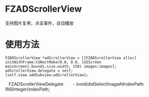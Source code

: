 # FZADScrollerView
支持图片复用，点击事件，自动播放
# 使用方法
    FZADScrollerView *adScrollerView = [[FZADScrollerView alloc] initWithFrame:CGRectMake(0.0, 0.0, [UIScreen mainScreen].bounds.size.width, 150) images:images];
    adScrollerView.delegate = self;
    [self.view addSubview:adScrollerView];
    
    FZADScrollerViewDelegate
        - (void)didSelectImageAtIndexPath:(NSInteger)indexPath; 
